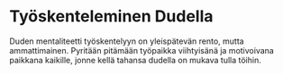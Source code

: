 # Työskenteleminen Dudella

Duden mentaliteetti työskentelyyn on yleispätevän rento, mutta ammattimainen. Pyritään pitämään työpaikka viihtyisänä ja motivoivana paikkana kaikille, jonne kellä tahansa dudella on mukava tulla töihin.
